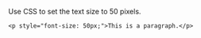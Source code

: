 Use CSS to set the text size to 50 pixels.

    <p style="font-size: 50px;">This is a paragraph.</p>
